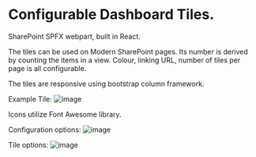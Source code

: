# Configurable Dashboard Tiles.

SharePoint SPFX webpart, built in React. 

The tiles can be used on Modern SharePoint pages. Its number is derived by counting the items in a view. Colour, linking URL, number of tiles per page is all configurable.

The tiles are responsive using bootstrap column framework.

Example Tile:
![image](https://user-images.githubusercontent.com/15274292/131953351-0a99d944-d4fe-4ea8-af97-f04f8b61791c.png)

Icons utilize Font Awesome library.  

Configuration options:
![image](https://user-images.githubusercontent.com/15274292/131953383-e1046820-c9ba-47a4-a501-294c5a809aca.png)

Tile options:
![image](https://user-images.githubusercontent.com/15274292/131953415-12933a8a-3686-4097-9665-e6f058f253cf.png)







